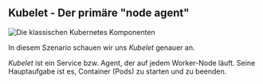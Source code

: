 ## Kubelet - Der primäre "node agent"

![Die klassischen Kubernetes Komponenten](https://d33wubrfki0l68.cloudfront.net/2475489eaf20163ec0f54ddc1d92aa8d4c87c96b/e7c81/images/docs/components-of-kubernetes.svg)

In diesem Szenario schauen wir uns *Kubelet* genauer an.

*Kubelet* ist ein Service bzw. Agent, der auf jedem Worker-Node läuft.
Seine Hauptaufgabe ist es, Container (Pods) zu starten und zu beenden.
